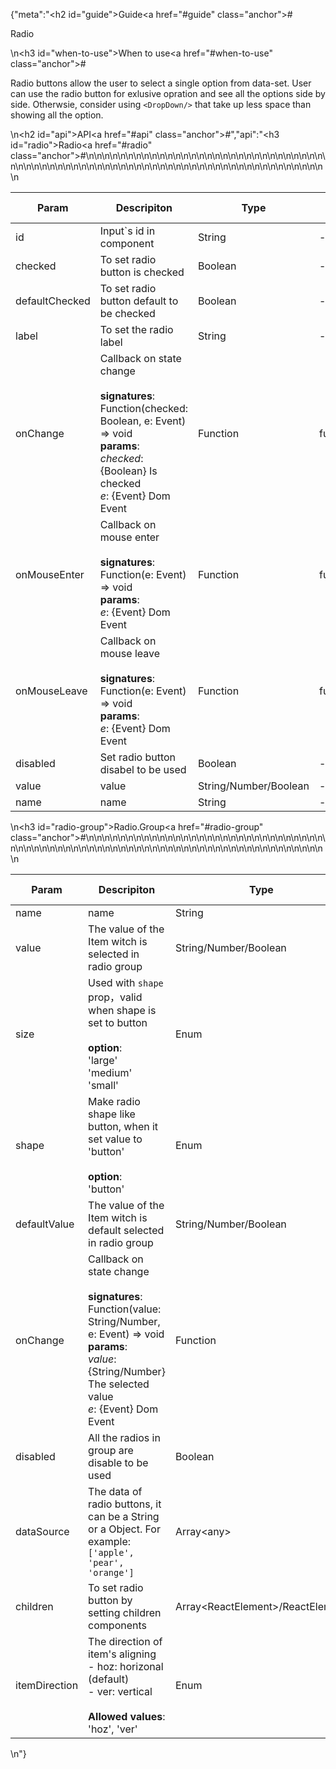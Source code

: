 {"meta":"<h2 id=\"guide\">Guide<a href=\"#guide\" class=\"anchor\">#</a></h2><p>Radio</p>\n<h3 id=\"when-to-use\">When to use<a href=\"#when-to-use\" class=\"anchor\">#</a></h3><p>Radio buttons allow the user to select a single option from data-set. User can use the radio button for exlusive opration and see all the options side by side. Otherwsie, consider using <code>&lt;DropDown/&gt;</code> that take up less space than showing all the option.</p>\n<h2 id=\"api\">API<a href=\"#api\" class=\"anchor\">#</a></h2>","api":"<h3 id=\"radio\">Radio<a href=\"#radio\" class=\"anchor\">#</a></h3><table>\n<thead>\n<tr>\n<th>Param</th>\n<th>Descripiton</th>\n<th>Type</th>\n<th>Default Value</th>\n</tr>\n</thead>\n<tbody>\n<tr>\n<td>id</td>\n<td>Input`s id in component</td>\n<td>String</td>\n<td>-</td>\n</tr>\n<tr>\n<td>checked</td>\n<td>To set radio button is checked</td>\n<td>Boolean</td>\n<td>-</td>\n</tr>\n<tr>\n<td>defaultChecked</td>\n<td>To set radio button default to be checked</td>\n<td>Boolean</td>\n<td>-</td>\n</tr>\n<tr>\n<td>label</td>\n<td>To set the radio label</td>\n<td>String</td>\n<td>-</td>\n</tr>\n<tr>\n<td>onChange</td>\n<td>Callback on state change<br><br><strong>signatures</strong>:<br>Function(checked: Boolean, e: Event) =&gt; void<br><strong>params</strong>:<br><em>checked</em>: {Boolean} Is checked<br>_e_: {Event} Dom Event</td>\n<td>Function</td>\n<td>func.noop</td>\n</tr>\n<tr>\n<td>onMouseEnter</td>\n<td>Callback on mouse enter<br><br><strong>signatures</strong>:<br>Function(e: Event) =&gt; void<br><strong>params</strong>:<br>_e_: {Event} Dom Event</td>\n<td>Function</td>\n<td>func.noop</td>\n</tr>\n<tr>\n<td>onMouseLeave</td>\n<td>Callback on mouse leave<br><br><strong>signatures</strong>:<br>Function(e: Event) =&gt; void<br><strong>params</strong>:<br>_e_: {Event} Dom Event</td>\n<td>Function</td>\n<td>func.noop</td>\n</tr>\n<tr>\n<td>disabled</td>\n<td>Set radio button disabel to be used</td>\n<td>Boolean</td>\n<td>-</td>\n</tr>\n<tr>\n<td>value</td>\n<td>value</td>\n<td>String/Number/Boolean</td>\n<td>-</td>\n</tr>\n<tr>\n<td>name</td>\n<td>name</td>\n<td>String</td>\n<td>-</td>\n</tr>\n</tbody>\n</table>\n<h3 id=\"radio-group\">Radio.Group<a href=\"#radio-group\" class=\"anchor\">#</a></h3><table>\n<thead>\n<tr>\n<th>Param</th>\n<th>Descripiton</th>\n<th>Type</th>\n<th>Default Value</th>\n</tr>\n</thead>\n<tbody>\n<tr>\n<td>name</td>\n<td>name</td>\n<td>String</td>\n<td>-</td>\n</tr>\n<tr>\n<td>value</td>\n<td>The value of the Item witch is selected in radio group</td>\n<td>String/Number/Boolean</td>\n<td>-</td>\n</tr>\n<tr>\n<td>size</td>\n<td>Used with <code>shape</code> prop&#xFF0C;valid when shape is set to button<br><br><strong>option</strong>:<br>&apos;large&apos;<br>&apos;medium&apos;<br>&apos;small&apos;</td>\n<td>Enum</td>\n<td>&apos;medium&apos;</td>\n</tr>\n<tr>\n<td>shape</td>\n<td>Make radio shape like button, when it set value to &apos;button&apos;<br><br><strong>option</strong>:<br>&apos;button&apos;</td>\n<td>Enum</td>\n<td>-</td>\n</tr>\n<tr>\n<td>defaultValue</td>\n<td>The value of the Item witch is default selected in radio group</td>\n<td>String/Number/Boolean</td>\n<td>-</td>\n</tr>\n<tr>\n<td>onChange</td>\n<td>Callback on state change<br><br><strong>signatures</strong>:<br>Function(value: String/Number, e: Event) =&gt; void<br><strong>params</strong>:<br><em>value</em>: {String/Number} The selected value <br>_e_: {Event} Dom Event</td>\n<td>Function</td>\n<td>() =&gt; { }</td>\n</tr>\n<tr>\n<td>disabled</td>\n<td>All the radios in group are  disable to be used</td>\n<td>Boolean</td>\n<td>-</td>\n</tr>\n<tr>\n<td>dataSource</td>\n<td>The data of radio buttons, it can be a String or a Object. For example: <code>[&apos;apple&apos;, &apos;pear&apos;, &apos;orange&apos;]</code></td>\n<td>Array&lt;any&gt;</td>\n<td>[]</td>\n</tr>\n<tr>\n<td>children</td>\n<td>To set radio button by setting children components</td>\n<td>Array&lt;ReactElement&gt;/ReactElement</td>\n<td>-</td>\n</tr>\n<tr>\n<td>itemDirection</td>\n<td>The direction of item&apos;s aligning<br>- hoz: horizonal (default)<br>- ver: vertical<br><br><strong>Allowed values</strong>:<br>&apos;hoz&apos;, &apos;ver&apos;</td>\n<td>Enum</td>\n<td>&apos;hoz&apos;</td>\n</tr>\n</tbody>\n</table>\n"}